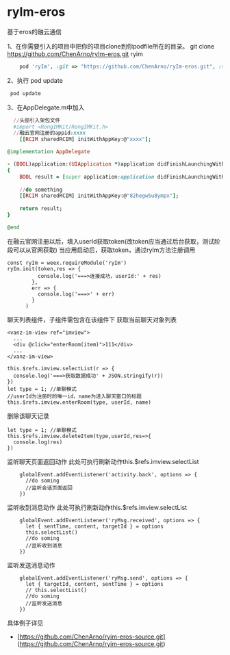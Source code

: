 # ryIm-eros
基于eros的融云通信


1、在你需要引入的项目中把你的项目clone到你podfile所在的目录。
git clone https://github.com/ChenArno/ryIm-eros.git ryim
```Ruby
    pod 'ryIm', :git => "https://github.com/ChenArno/ryIm-eros.git", :tag => '0.0.4'
```
2、执行 pod update
```Ruby
 pod update
```

3、在AppDelegate.m中加入

```Ruby
  //头部引入架包文件
  #import <RongIMKit/RongIMKit.h>
  //融云官网注册的appid:xxxx
    [[RCIM sharedRCIM] initWithAppKey:@"xxxx"];
```

```Ruby
@implementation AppDelegate

- (BOOL)application:(UIApplication *)application didFinishLaunchingWithOptions:(NSDictionary *)launchOptions
{
    BOOL result = [super application:application didFinishLaunchingWithOptions:launchOptions];
    
    //do something
    [[RCIM sharedRCIM] initWithAppKey:@"82hegw5u8ympx"];
    
    return result;
}

@end
```


在融云官网注册以后，填入userId获取token(改token应当通过后台获取，测试阶段可以从官网获取)
当应用启动后，获取token，通过ryIm方法注册调用
```Js
const ryIm = weex.requireModule('ryIm')
ryIm.init(token,res => {
          console.log('===>连接成功，userId:' + res)
        },
        err => {
          console.log('===>' + err)
        }
      )
```

聊天列表组件，子组件需包含在该组件下
获取当前聊天对象列表

```Js
<vanz-im-view ref="imview">
  ...
  <div @click="enterRoom(item)">111</div>
  ...
</vanz-im-view>

this.$refs.imview.selectList(r => {
  console.log('===>获取数据成功' + JSON.stringify(r))
})
let type = 1; //单聊模式
//userId为注册时的唯一id，name为进入聊天窗口的标题
this.$refs.imview.enterRoom(type, userId, name)
```

删除该聊天记录

```Js
let type = 1; //单聊模式
this.$refs.imview.deleteItem(type,userId,res=>{
  console.log(res)
})
```
监听聊天页面返回动作
此处可执行刷新动作this.$refs.imview.selectList
```Js
    globalEvent.addEventListener('activity.back', options => {
      //do soming
      //监听会话页面返回
    })
```
监听收到消息动作
此处可执行刷新动作this.$refs.imview.selectList
```Js
    globalEvent.addEventListener('ryMsg.received', options => {
      let { sentTime, content, targetId } = options
      this.selectList()
      //do soming
      //监听收到消息
    })
```
监听发送消息动作
```Js
    globalEvent.addEventListener('ryMsg.send', options => {
      let { targetId, content, sentTime } = options
      // this.selectList()
      //do soming
      //监听发送消息
    })
```

具体例子详见

- [https://github.com/ChenArno/ryim-eros-source.git] (https://github.com/ChenArno/ryim-eros-source.git)
